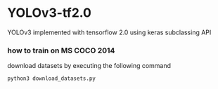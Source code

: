 # YOLOv3-tf2.0

YOLOv3 implemented with tensorflow 2.0 using keras subclassing API

### how to train on MS COCO 2014

download datasets by executing the following command

```Bash
python3 download_datasets.py
```

